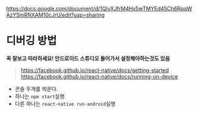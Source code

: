 
https://docs.google.com/document/d/1QlvXJfrM4Hx5wTMYEd45Ch6RpqWAzYSmRNXAM10cJrU/edit?usp=sharing

# 디버깅 방법
**꼭 잘보고 따라하세요! 안드로이드 스튜디오 들어가서 설정해야하는것도 있음**

> https://facebook.github.io/react-native/docs/getting-started
> https://facebook.github.io/react-native/docs/running-on-device


- 콘솔 두개를 띄운다.
- 하나는 `npm start`실행
- 다른 하나는 `react-native run-android`실행
